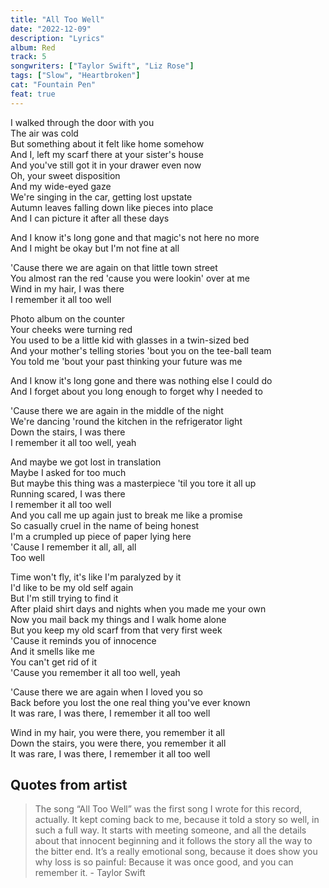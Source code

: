 ```yaml
---
title: "All Too Well"
date: "2022-12-09"
description: "Lyrics"
album: Red
track: 5
songwriters: ["Taylor Swift", "Liz Rose"]
tags: ["Slow", "Heartbroken"]
cat: "Fountain Pen"
feat: true
---
```


<p className="verse-one">
I walked through the door with you <br />
The air was cold <br />
But something about it felt like home somehow <br />
And I, left my scarf there at your sister's house <br />
And you've still got it in your drawer even now <br />
Oh, your sweet disposition <br />
And my wide-eyed gaze <br />
We're singing in the car, getting lost upstate <br />
Autumn leaves falling down like pieces into place <br />
And I can picture it after all these days <br />
</p>
<p className="pre-chorus">
And I know it's long gone and that magic's not here no more <br />
And I might be okay but I'm not fine at all <br />
</p>
<p className="chorus">
'Cause there we are again on that little town street <br />
You almost ran the red 'cause you were lookin' over at me <br />
Wind in my hair, I was there <br />
I remember it all too well <br />
</p>
<p className="verse-two">
Photo album on the counter <br />
Your cheeks were turning red <br />
You used to be a little kid with glasses in a twin-sized bed <br />
And your mother's telling stories 'bout you on the tee-ball team <br />
You told me 'bout your past thinking your future was me <br />
</p>
<p className="pre-chorus">
And I know it's long gone and there was nothing else I could do <br />
And I forget about you long enough to forget why I needed to <br />
</p>
<p className="chorus">
'Cause there we are again in the middle of the night <br />
We're dancing 'round the kitchen in the refrigerator light  <br />
Down the stairs, I was there <br />
I remember it all too well, yeah  <br />
</p>
<p className="bridge">
And maybe we got lost in translation <br />
Maybe I asked for too much <br />
But maybe this thing was a masterpiece 'til you tore it all up <br />
Running scared, I was there <br />
I remember it all too well <br />
And you call me up again just to break me like a promise <br />
So casually cruel in the name of being honest <br />
I'm a crumpled up piece of paper lying here <br />
'Cause I remember it all, all, all <br />
Too well <br />
</p>
<p className="verse-three">
Time won't fly, it's like I'm paralyzed by it<br />
I'd like to be my old self again<br />
But I'm still trying to find it<br />
After plaid shirt days and nights when you made me your own <br />
Now you mail back my things and I walk home alone <br />
But you keep my old scarf from that very first week <br />
'Cause it reminds you of innocence <br />
And it smells like me <br />
You can't get rid of it <br />
'Cause you remember it all too well, yeah <br />
</p>
<p className="chorus">
'Cause there we are again when I loved you so <br />
Back before you lost the one real thing you've ever known <br />
It was rare, I was there, I remember it all too well <br />
</p>
<p className="outro">
Wind in my hair, you were there, you remember it all <br />
Down the stairs, you were there, you remember it all <br />
It was rare, I was there, I remember it all too well <br />
</p>

## Quotes from artist

<blockquote cite="https://www.youtube.com/watch?v=Xj1WllQRkxo">
The song “All Too Well” was the first song I wrote for this record, actually. It kept coming back to me, because it told a story so well, in such a full way. It starts with meeting someone, and all the details about that innocent beginning and it follows the story all the way to the bitter end. It’s a really emotional song, because it does show you why loss is so painful: Because it was once good, and you can remember it. - Taylor Swift
</blockquote>
